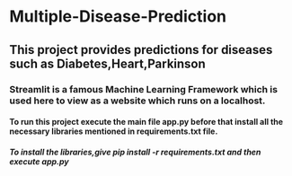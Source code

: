# Multiple-Disease-Prediction<br>
## This project provides predictions for diseases such as Diabetes,Heart,Parkinson<br>
### Streamlit is a famous Machine Learning Framework which is used here to view as a website which runs on a localhost.<br>
#### To run this project execute the main file app.py before that install all the necessary libraries mentioned in requirements.txt file.<br>
##### To install the libraries,give pip install -r requirements.txt and then execute app.py<br>



